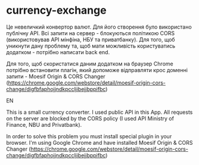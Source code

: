 # currency-exchange

Це невеличкий конвертор валют. Для його створення було використано публічну API.
Всі запити на сервер - блокуються політикою CORS (використовував API мінфіна,
НБУ та приватбанку). Для того, щоб уникнути дану проблему та, щоб мати
можливість користуватись додатком - потрібно написати back end.

Для того, щоб скористатися даним додатком на браузер Chrome потрібно встановити
плагін, який допоможе відправляти крос доменні запити - Moesif Origin & CORS
Changer
(https://chrome.google.com/webstore/detail/moesif-origin-cors-change/digfbfaphojjndkpccljibejjbppifbc)

EN

This is a small currency converter. I used public API in this App. All requests
on the server are blocked by the CORS policy (I used API Ministry of Finance,
NBU and Privatbank).

In order to solve this problem you must install special plugin in your browser.
I'm using Google Chrome and have installed Moesif Origin & CORS Changer
(https://chrome.google.com/webstore/detail/moesif-origin-cors-change/digfbfaphojjndkpccljibejjbppifbc)
